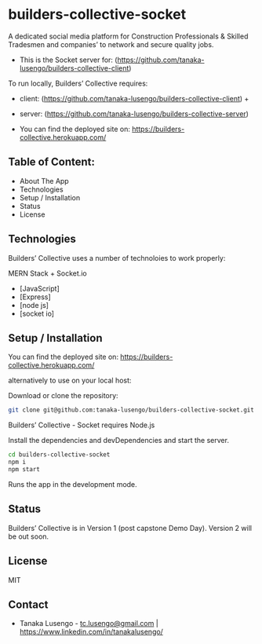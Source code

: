 # builders-collective-socket

A dedicated social media platform for Construction Professionals & Skilled Tradesmen and companies’ to network and secure quality jobs.

- This is the Socket server for: (https://github.com/tanaka-lusengo/builders-collective-client)

To run locally, Builders’ Collective requires:
- client:  (https://github.com/tanaka-lusengo/builders-collective-client) +
- server:  (https://github.com/tanaka-lusengo/builders-collective-server)

- You can find the deployed site on: https://builders-collective.herokuapp.com/


## Table of Content:
- About The App
- Technologies
- Setup / Installation 
- Status
- License

## Technologies

Builders’ Collective uses a number of technoloies to work properly:

MERN Stack + Socket.io
- [JavaScript]
- [Express] 
- [node js] 
- [socket io]

## Setup / Installation

You can find the deployed site on: https://builders-collective.herokuapp.com/

alternatively to use on your local host:

Download or clone the repository: 
```sh
git clone git@github.com:tanaka-lusengo/builders-collective-socket.git
```
Builders’ Collective - Socket requires Node.js 

Install the dependencies and devDependencies and start the server.


```sh
cd builders-collective-socket
npm i
npm start
```

Runs the app in the development mode.

## Status
Builders’ Collective is in Version 1 (post capstone Demo Day). Version 2 will be out soon.

## License

MIT

## Contact
- Tanaka Lusengo - tc.lusengo@gmail.com | https://www.linkedin.com/in/tanakalusengo/
